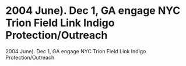 # 2004 June). Dec 1, GA engage NYC Trion Field Link Indigo Protection/Outreach

2004 June). Dec 1, GA engage NYC Trion Field Link Indigo Protection/Outreach